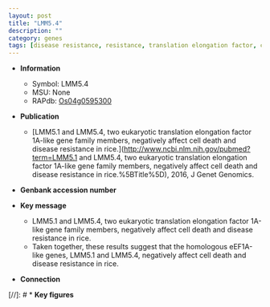 ```yaml
---
layout: post
title: "LMM5.4"
description: ""
category: genes
tags: [disease resistance, resistance, translation elongation factor, cell death]
---
```


* **Information**  
    + Symbol: LMM5.4  
    + MSU: None  
    + RAPdb: [Os04g0595300](http://rapdb.dna.affrc.go.jp/viewer/gbrowse_details/irgsp1?name=Os04g0595300)  

* **Publication**  
    + [LMM5.1 and LMM5.4, two eukaryotic translation elongation factor 1A-like gene family members, negatively affect cell death and disease resistance in rice.](http://www.ncbi.nlm.nih.gov/pubmed?term=LMM5.1 and LMM5.4, two eukaryotic translation elongation factor 1A-like gene family members, negatively affect cell death and disease resistance in rice.%5BTitle%5D), 2016, J Genet Genomics.

* **Genbank accession number**  

* **Key message**  
    + LMM5.1 and LMM5.4, two eukaryotic translation elongation factor 1A-like gene family members, negatively affect cell death and disease resistance in rice.
    + Taken together, these results suggest that the homologous eEF1A-like genes, LMM5.1 and LMM5.4, negatively affect cell death and disease resistance in rice.

* **Connection**  

[//]: # * **Key figures**  


